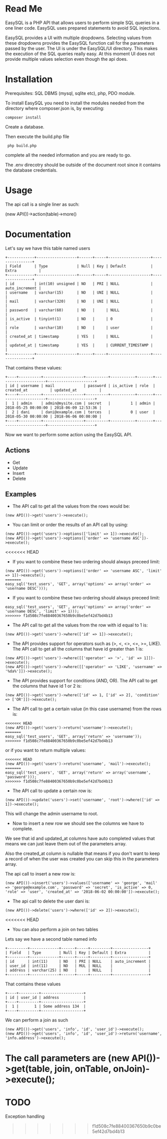 # Read Me

EasySQL is a PHP API that allows users to perform simple SQL queries
in a one liner code. EasySQL uses prepared statements to avoid SQL injections.

EasySQL provides a UI with multiple dropdowns. Selecting values from
these dropdowns provides the EasySQL function call for the parameters
passed by the user. The UI is under the EasySQL/UI directory.
This makes the execution of the SQL queries really easy.
At this moment UI does not provide multiple values selection even though the api does.

# Installation

Prerequisites: SQL DBMS (mysql, sqlite etc), php, PDO module.

To install EasySQL you need to install the modules needed from the directory
where composer.json is, by executing:

```
composer install
```

Create a database.

Then execute the build.php file

```
 php build.php
```

complete all the needed information and you are ready to go.

The .env direcotry should be outside of the document root since it contains the
database credentials.

# Usage

The api call is a single liner as such:

(new API())->action(table)->more()

# Documentation

Let's say we have this table named users
```
+------------+------------------+------+-----+-------------------+----------------+
| Field      | Type             | Null | Key | Default           | Extra          |
+------------+------------------+------+-----+-------------------+----------------+
| id         | int(10) unsigned | NO   | PRI | NULL              | auto_increment |
| username   | varchar(15)      | NO   | UNI | NULL              |                |
| mail       | varchar(320)     | NO   | UNI | NULL              |                |
| password   | varchar(60)      | NO   |     | NULL              |                |
| is_active  | tinyint(1)       | NO   |     | 0                 |                |
| role       | varchar(10)      | NO   |     | user              |                |
| created_at | timestamp        | YES  |     | NULL              |                |
| updated_at | timestamp        | YES  |     | CURRENT_TIMESTAMP |                |
+------------+------------------+------+-----+-------------------+----------------+
```
That contains these values:
```
+----+----------+------------------+----------+-----------+-------+---------------------+---------------------+
| id | username | mail             | password | is_active | role  | created_at          | updated_at          |
+----+----------+------------------+----------+-----------+-------+---------------------+---------------------+
|  1 | admin    | admin@mysite.com | secret   |         1 | admin | 2018-05-25 00:00:00 | 2018-06-09 12:53:36 |
|  2 | dani     | dani@example.com | terces   |         0 | user  | 2018-05-30 00:00:00 | 2018-06-06 00:00:00 |
+----+----------+------------------+----------+-----------+-------+---------------------+---------------------+
```
Now we want to perform some action using the EasySQL API.

## Actions

- Get
- Update
- Insert
- Delete

## Examples

- The API call to get all the values from the rows would be:

```
(new API())->get('users')->execute();
```

- You can limit or order the results of an API call by using:

```
(new API())->get('users')->options(['limit' => 1])->execute();
(new API())->get('users')->options(['order' => 'username ASC'])->execute();
```

<<<<<<< HEAD
- If you want to combine these two ordering should always preceed limit:

```
(new API())->get('users')->options(['order' => 'username ASC', 'limit' => 1])->execute();
=======
easy_sql('test_users', 'GET', array('options' => array('order' => 'username DESC')));
```

- If you want to combine these two ordering should always preceed limit:

```
easy_sql('test_users', 'GET', array('options' => array('order' => 'username DESC', 'limit' => 1)));
>>>>>>> f1d508c7fe88400367650b9c0be5ef42d7bd4b13
```

- The API call to get all the values from the row with id equal to 1 is:

```
(new API())->get('users')->where(['id' => 1])->execute();
```

- The API provides support for operators such as (>, <, <>, <=, >=, LIKE).
The API call to get all the columns that have id greater than 1 is:

```
(new API())->get('users')->where([['operator' => '>', 'id' => 1]])->execute();
(new API())->get('users')->where([['operator' => 'LIKE', 'username' => '%da%']])->execute();
```

- The API provides support for conditions (AND, OR).
The API call to get the columns that have id 1 or 2 is:

```
(new API())->get('users')->where(['id' => 1, ['id' => 2], 'condition' => ['OR']])->execute();
```

- The API call to get a certain value (in this case username) from the rows is:

```
<<<<<<< HEAD
(new API())->get('users')->return('username')->execute();
=======
easy_sql('test_users', 'GET', array('return' => 'username'));
>>>>>>> f1d508c7fe88400367650b9c0be5ef42d7bd4b13
```

or if you want to return multiple values:

```
<<<<<<< HEAD
(new API())->get('users')->return('username', 'mail')->execute();
=======
easy_sql('test_users', 'GET', array('return' => array('username', 'password')));
>>>>>>> f1d508c7fe88400367650b9c0be5ef42d7bd4b13
```

- The API call to update a certain row is:

```
(new API())->update('users')->set('username', 'root')->where(['id' => 1])->execute();
```

This will change the admin username to root.

- Now to insert a new row we should see the columns we have to complete.

We see that id and updated_at columns have auto completed values that
means we can just leave them out of the parameters array.

Also the created_at column is nullable that means if you don't want
to keep a record of when the user was created you can skip this in
the parameters array.

The api call to insert a new row is:

```
(new API())->insert('users')->values(['username' => 'george', 'mail' => 'george@example.com', 'password' => 'secret', 'is_active' => 0, 'role' => 'user', 'created_at' => '2018-06-02 00:00:00'])->execute();
```

- The api call to delete the user dani is:

```
(new API())->delete('users')->where(['id' => 2])->execute();
```

<<<<<<< HEAD
- You can also perform a join on two tables

Lets say we have a second table named info
```
+---------+-------------+------+-----+---------+----------------+
| Field   | Type        | Null | Key | Default | Extra          |
+---------+-------------+------+-----+---------+----------------+
| id      | int(11)     | NO   | PRI | NULL    | auto_increment |
| user_id | int(11)     | NO   | MUL | NULL    |                |
| address | varchar(25) | NO   |     | NULL    |                |
+---------+-------------+------+-----+---------+----------------+
```
That contains these values 
```
+----+---------+-------------------+
| id | user_id | address           |
+----+---------+-------------------+
|  1 |       1 | Some address 134  |
+----+---------+-------------------+
```
We can perform a join as such

```
(new API())->get('users', 'info', 'id', 'user_id')->execute();
(new API())->get('users', 'info', 'id', 'user_id')->return('username', 'info.address')->execute();
```

The call parameters are (new API())->get(table, join, onTable, onJoin)->execute();
=======
# TODO 

Exception handling
>>>>>>> f1d508c7fe88400367650b9c0be5ef42d7bd4b13
